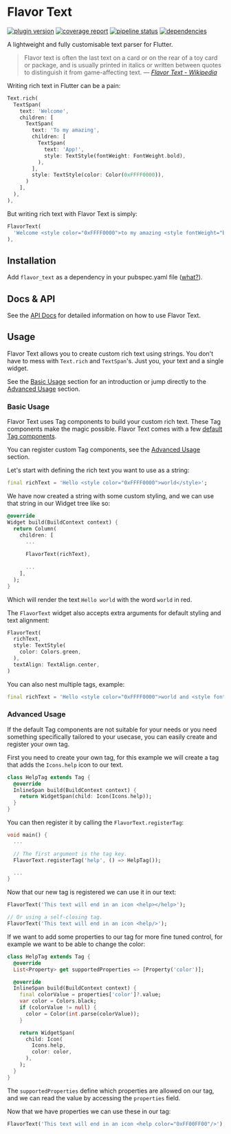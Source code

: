 # Flavor Text
[![plugin version](https://img.shields.io/pub/v/flavor_text?label=pub)](https://pub.dev/packages/flavor_text)
[![coverage report](https://gitlab.com/wolfenrain/flavor_text/badges/main/coverage.svg)](https://gitlab.com/wolfenrain/flavor_text/-/commits/main)
[![pipeline status](https://gitlab.com/wolfenrain/flavor_text/badges/main/pipeline.svg)](https://gitlab.com/wolfenrain/flavor_text/-/commits/main)
[![dependencies](https://img.shields.io/librariesio/release/pub/flavor_text?label=dependencies)](https://gitlab.com/wolfenrain/flavor_text/-/blob/main/pubspec.yaml)

A lightweight and fully customisable text parser for Flutter.

> Flavor text is often the last text on a card or on the rear of a toy card or 
package, and is usually printed in italics or written between quotes to 
distinguish it from game-affecting text.
> &mdash; <cite>[Flavor Text - Wikipedia](https://en.wikipedia.org/wiki/Flavor_text)</cite>

Writing rich text in Flutter can be a pain:

```dart
Text.rich(
  TextSpan(
    text: 'Welcome',
    children: [
      TextSpan(
        text: 'To my amazing',
        children: [
          TextSpan(
            text: 'App!',
            style: TextStyle(fontWeight: FontWeight.bold),
          ),
        ],
        style: TextStyle(color: Color(0xFFFF0000)),
      )
    ],
  ),
),
```

But writing rich text with Flavor Text is simply:

```dart
FlavorText(
  'Welcome <style color="0xFFFF0000">to my amazing <style fontWeight="bold">App!</style></style>',
),
```

## Installation

Add `flavor_text` as a dependency in your pubspec.yaml file 
([what?](https://flutter.io/using-packages/)).

## Docs & API

See the [API Docs](https://pub.dev/documentation/flavor_text/latest/flavor_text/flavor_text-library.html) 
for detailed information on how to use Flavor Text.


## Usage

Flavor Text allows you to create custom rich text using strings. You don't have 
to mess with `Text.rich` and `TextSpan`'s. Just you, your text and a single 
widget.

See the [Basic Usage](#basic-usage) section for an introduction or jump directly to the [Advanced Usage](#advanced-usage) section.

### Basic Usage

Flavor Text uses Tag components to build your custom rich text. These Tag 
components make the magic possible. Flavor 
Text comes with a few [default Tag components](https://gitlab.com/wolfenrain/flavor_text/-/tree/main/lib/src/tags).

You can register custom Tag components, see the [Advanced Usage](#advanced-usage) 
section.

Let's start with defining the rich text you want to use as a string:

```dart
final richText = 'Hello <style color="0xFFFF0000">world</style>';
```

We have now created a string with some custom styling, and we can use that 
string in our Widget tree like so:
 
```dart
@override
Widget build(BuildContext context) {
  return Column(
    children: [
      ...
      
      FlavorText(richText),
      
      ...
    ],
  );
}
```

Which will render the text `Hello world` with the word `world` in red.

The `FlavorText` widget also accepts extra arguments for default styling 
and text alignment:

```dart
FlavorText(
  richText,
  style: TextStyle(
    color: Colors.green,
  ),
  textAlign: TextAlign.center,
)
```

You can also nest multiple tags, example:

```dart
final richText = 'Hello <style color="0xFFFF0000">world and <style fontWeight="bold">you</style></style>!';
```

### Advanced Usage

If the default Tag components are not suitable for your needs or you need 
something specifically tailored to your usecase, you can easily create and 
register your own tag. 

First you need to create your own tag, for this example we will create a tag 
that adds the `Icons.help` icon to our text.

```dart
class HelpTag extends Tag {
  @override
  InlineSpan build(BuildContext context) {
    return WidgetSpan(child: Icon(Icons.help));
  }
}
```

You can then register it by calling the `FlavorText.registerTag`:

```dart
void main() {
  ...

  // The first argument is the tag key.
  FlavorText.registerTag('help', () => HelpTag());

  ...
}
```

Now that our new tag is registered we can use it in our text:

```dart
FlavorText('This text will end in an icon <help></help>');

// Or using a self-closing tag.
FlavorText('This text will end in an icon <help/>');
```

If we want to add some properties to our tag for more fine tuned control, for 
example we want to be able to change the color:

```dart
class HelpTag extends Tag {
  @override
  List<Property> get supportedProperties => [Property('color')];

  @override
  InlineSpan build(BuildContext context) {
    final colorValue = properties['color']?.value;
    var color = Colors.black;
    if (colorValue != null) {
      color = Color(int.parse(colorValue));
    }

    return WidgetSpan(
      child: Icon(
        Icons.help,
        color: color,
      ),
    );
  }
}
```

The `supportedProperties` define which properties are allowed on our tag, and we
can read the value by accessing the `properties` field.

Now that we have properties we can use these in our tag:

```dart
FlavorText('This text will end in an icon <help color="0xFF00FF00"/>');
```
